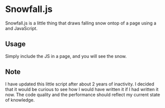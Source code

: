 Snowfall.js
===========

Snowfall.js is a little thing that draws falling snow ontop of a page using a <canvas> and JavaScript.

## Usage

Simply include the JS in a page, and you will see the snow.

## Note

I have updated this little script after about 2 years of inactivity. I decided that it would be curious to see how I would have written it if I had written it now. The code quality and the performance should reflect my current state of knowledge.
